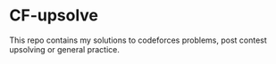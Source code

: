 # CF-upsolve
This repo contains my solutions to codeforces problems, post contest upsolving or general practice.
